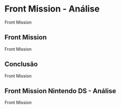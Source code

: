 ---
---

# Front Mission - Análise

Front Mission

## Front Mission

Front Mission

## Conclusão

Front Mission

## Front Mission Nintendo DS - Análise

Front Mission
